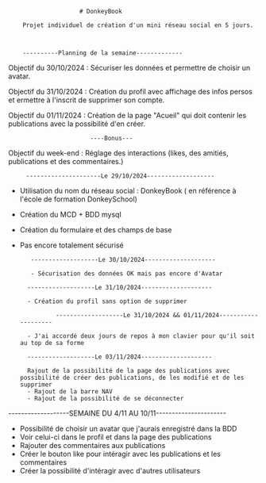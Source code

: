                         # DonkeyBook

        Projet individuel de création d'un mini réseau social en 5 jours.



        ----------Planning de la semaine-------------

Objectif du 30/10/2024 : Sécuriser les données et permettre de choisir un avatar.

Objectif du 31/10/2024 : Création du profil avec affichage des infos persos et ermettre à l'inscrit de supprimer son compte.

Objectif du 01/11/2024 : Création de la page "Acueil" qui doit contenir les publications avec la possibilité d'en créer.

                           ----Bonus---

Objectif du week-end : Réglage des interactions (likes, des amitiés, publications et des commentaires.)

         ---------------------Le 29/10/2024-------------------

- Utilisation du nom du réseau social : DonkeyBook ( en référence à l'école de formation DonkeySchool)

- Création du MCD + BDD mysql
- Création du formulaire et des champs de base
- Pas encore totalement sécurisé

         -------------------Le 30/10/2024--------------------

         - Sécurisation des données OK mais pas encore d'Avatar

        -------------------Le 31/10/2024--------------------

        - Création du profil sans option de supprimer

                -------------------Le 31/10/2024 && 01/11/2024--------------------

        - J'ai accordé deux jours de repos à mon clavier pour qu'il soit au top de sa forme

        -------------------Le 03/11/2024--------------------

        Rajout de la possibilité de la page des publications avec possibilité de créer des publications, de les modifié et de les supprimer
        - Rajout de la barre NAV
        - Rajout de la possibilité de se déconnecter
        
-------------------SEMAINE DU 4/11 AU 10/11----------------------
- Possibilité de choisir un avatar que j'aurais enregistré dans la BDD
- Voir celui-ci dans le profil et dans la page des publications
- Rajouter des commentaires aux publications
- Créer le bouton like pour intéragir avec les publications et les commentaires
- Créer la possibilité d'intéragir avec d'autres utilisateurs